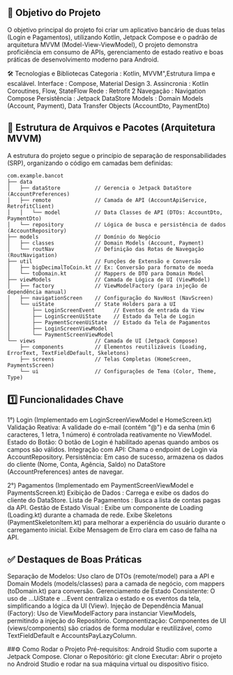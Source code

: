 ## 🎯 Objetivo do Projeto
  O objetivo principal do projeto foi criar um aplicativo bancário de duas telas (Login e Pagamentos), utilizando Kotlin, Jetpack Compose e o padrão de arquitetura MVVM (Model-View-ViewModel),
  O projeto demonstra proficiência em consumo de APIs, gerenciamento de estado reativo e boas práticas de desenvolvimento moderno para Android.

🛠️ Tecnologias e Bibliotecas
  Categoria     :  Kotlin, MVVM",Estrutura limpa e escalável.
  Interface     :  Compose, Material Design 3.
  Assincronia   :  Kotlin Coroutines, Flow, StateFlow
  Rede          :  Retrofit 2
  Navegação     :  Navigation Compose
  Persistência  :  Jetpack DataStore
  Models        : Domain Models (Account, Payment), Data Transfer Objects (AccountDto, PaymentDto)

## 📁 Estrutura de Arquivos e Pacotes (Arquitetura MVVM)
  A estrutura do projeto segue o princípio de separação de responsabilidades (SRP), organizando o código em camadas bem definidas:
```
com.example.bancot
├── data
│   ├── dataStore           // Gerencia o Jetpack DataStore (AccountPreferences)
│   ├── remote              // Camada de API (AccountApiService, RetrofitClient)
│   │   └── model           // Data Classes de API (DTOs: AccountDto, PaymentDto)
│   └── repository          // Lógica de busca e persistência de dados (AccountRepository)
├── models                  // Domínio do Negócio
│   ├── classes             // Domain Models (Account, Payment)
│   └── routNav             // Definição das Rotas de Navegação (RoutNavigation)
├── util                    // Funções de Extensão e Conversão
│   ├── bigDecimalToCoin.kt // Ex: Conversão para formato de moeda
│   └── toDomain.kt         // Mappers de DTO para Domain Model
├── viewModels              // Camada de Lógica de UI (ViewModel)
│   ├── factory             // ViewModelFactory (para injeção de dependência manual)
│   ├── navigationScreen    // Configuração do NavHost (NavScreen)
│   └── uiState             // State Holders para a UI
│       ├── LoginScreenEvent      // Eventos de entrada da View
│       ├── LoginScreenUiState    // Estado da Tela de Login
│       ├── PaymentScreenUiState  // Estado da Tela de Pagamentos
│       ├── LoginScreenViewModel
│       └── PaymentScreenViewModel
└── views                   // Camada de UI (Jetpack Compose)
    ├── components          // Elementos reutilizáveis (Loading, ErrorText, TextFieldDefault, Skeletons)
    ├── screens             // Telas Completas (HomeScreen, PaymentsScreen)
    └── ui                  // Configurações de Tema (Color, Theme, Type)
```

## 1️⃣ Funcionalidades Chave
  1°) 
    Login (Implementado em LoginScreenViewModel e HomeScreen.kt)
    Validação Reativa: A validade do e-mail (contém "@") e da senha (min 6 caracteres, 1 letra, 1 número) é controlada reativamente no ViewModel.
    Estado do Botão: O botão de Login é habilitado apenas quando ambos os campos são válidos.
    Integração com API: Chama o endpoint de Login via AccountRepository.
    Persistência: Em caso de sucesso, armazena os dados do cliente (Nome, Conta, Agência, Saldo) no DataStore (AccountPreferences) antes de navegar.
  
  2°)
    Pagamentos (Implementado em PaymentScreenViewModel e PaymentsScreen.kt)
    Exibição de Dados        :   Carrega e exibe os dados do cliente do DataStore.
    Lista de Pagamentos      :   Busca a lista de contas pagas da API.
    Gestão de Estado Visual  :   Exibe um componente de Loading (Loading.kt) durante a chamada de rede.
    Exibe Skeletons (PaymentSkeletonItem.kt) para melhorar a experiência do usuário durante o carregamento inicial.
    Exibe Mensagem de Erro clara em caso de falha na API.

## ✅ Destaques de Boas Práticas
  Separação de Modelos: Uso claro de DTOs (remote/model) para a API e Domain Models (models/classes) para a camada de negócio, com mappers (toDomain.kt) para conversão.
  Gerenciamento de Estado Consistente: O uso de ...UiState e ...Event centraliza o estado e os eventos da tela, simplificando a lógica da UI (View).
  Injeção de Dependência Manual (Factory): Uso de ViewModelFactory para instanciar ViewModels, permitindo a injeção do Repositório.
  Componentização: Componentes de UI (views/components) são criados de forma modular e reutilizável, como TextFieldDefault e AccountsPayLazyColumn.

##⚙️ Como Rodar o Projeto
  Pré-requisitos: Android Studio com suporte a Jetpack Compose.
  Clonar o Repositório: git clone
  Executar: Abrir o projeto no Android Studio e rodar na sua máquina virtual ou dispositivo físico.
